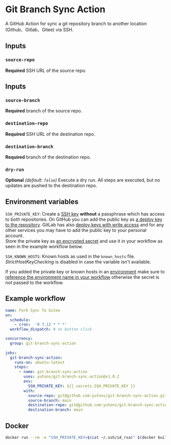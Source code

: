 # Git Branch Sync Action


A GitHub Action for sync a git repository branch to another location (Github、Gitlab、Gitee) via SSH.

## Inputs

### `source-repo`

**Required** SSH URL of the source repo.

## Inputs

### `source-branch`

**Required** branch of the source repo.

### `destination-repo`

**Required** SSH URL of the destination repo.

### `destination-branch`

**Required** branch of the destination repo.

### `dry-run`

**Optional** *(default: `false`)* Execute a dry run. All steps are executed, but no updates are pushed to the destination repo.

## Environment variables

`SSH_PRIVATE_KEY`: Create a [SSH key](https://docs.github.com/en/github/authenticating-to-github/connecting-to-github-with-ssh/generating-a-new-ssh-key-and-adding-it-to-the-ssh-agent#generating-a-new-ssh-key) **without** a passphrase which has access to both repositories. On GitHub you can add the public key as [a deploy key to the repository](https://docs.github.com/en/developers/overview/managing-deploy-keys#deploy-keys). GitLab has also [deploy keys with write access](https://docs.gitlab.com/ee/user/project/deploy_keys/) and for any other services you may have to add the public key to your personal account.  
Store the private key as [an encrypted secret](https://docs.github.com/en/actions/reference/encrypted-secrets) and use it in your workflow as seen in the example workflow below.

`SSH_KNOWN_HOSTS`: Known hosts as used in the `known_hosts` file. *StrictHostKeyChecking* is disabled in case the variable isn't available.

If you added the private key or known hosts in an [environment](https://docs.github.com/en/actions/reference/environments) make sure to [reference the environment name in your workflow](https://docs.github.com/en/actions/reference/workflow-syntax-for-github-actions#jobsjob_idenvironment) otherwise the secret is not passed to the workflow.

## Example workflow

```yml
name: Fork Sync To Gitee
on:
  schedule:
    - cron:  '0 7,12 * * *'
  workflow_dispatch: # on button click

concurrency:
  group: git-branch-sync-action
  
jobs:
  git-branch-sync-action:
    runs-on: ubuntu-latest
    steps:
      - name: git-branch-sync-action
        uses: yutons/git-branch-sync-action@v1.0.2
        env:
          SSH_PRIVATE_KEY: ${{ secrets.SSH_PRIVATE_KEY }}
        with:
          source-repo: git@github.com:yutons/git-branch-sync-action.git
          source-branch: main
          destination-repo: git@github.com:yutons/git-branch-sync-action.git
          destination-branch: main
```

## Docker

```sh
docker run --rm -e "SSH_PRIVATE_KEY=$(cat ~/.ssh/id_rsa)" $(docker build -q .) "$SOURCE_REPO" "$SOURCE_BRANCH" "$DESTINATION_REPO" "$DESTINATION_BRANCH"
```
